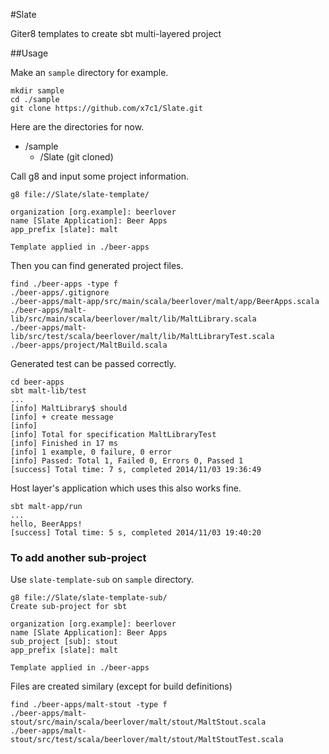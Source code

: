 #Slate

Giter8 templates to create sbt multi-layered project

##Usage

Make an `sample` directory for example.

```
mkdir sample
cd ./sample
git clone https://github.com/x7c1/Slate.git
```

Here are the directories for now.

* /sample
  * /Slate (git cloned)

Call g8 and input some project information.

```
g8 file://Slate/slate-template/

organization [org.example]: beerlover         
name [Slate Application]: Beer Apps       
app_prefix [slate]: malt

Template applied in ./beer-apps
```

Then you can find generated project files.

```
find ./beer-apps -type f
./beer-apps/.gitignore
./beer-apps/malt-app/src/main/scala/beerlover/malt/app/BeerApps.scala
./beer-apps/malt-lib/src/main/scala/beerlover/malt/lib/MaltLibrary.scala
./beer-apps/malt-lib/src/test/scala/beerlover/malt/lib/MaltLibraryTest.scala
./beer-apps/project/MaltBuild.scala
```

Generated test can be passed correctly.

```
cd beer-apps
sbt malt-lib/test
...
[info] MaltLibrary$ should
[info] + create message
[info] 
[info] Total for specification MaltLibraryTest
[info] Finished in 17 ms
[info] 1 example, 0 failure, 0 error
[info] Passed: Total 1, Failed 0, Errors 0, Passed 1
[success] Total time: 7 s, completed 2014/11/03 19:36:49
```

Host layer's application which uses this also works fine.

```
sbt malt-app/run
...
hello, BeerApps!
[success] Total time: 5 s, completed 2014/11/03 19:40:20
```

### To add another sub-project

Use `slate-template-sub` on `sample` directory.

```
g8 file://Slate/slate-template-sub/
Create sub-project for sbt

organization [org.example]: beerlover
name [Slate Application]: Beer Apps
sub_project [sub]: stout
app_prefix [slate]: malt

Template applied in ./beer-apps
```

Files are created similary (except for build definitions)

```
find ./beer-apps/malt-stout -type f
./beer-apps/malt-stout/src/main/scala/beerlover/malt/stout/MaltStout.scala
./beer-apps/malt-stout/src/test/scala/beerlover/malt/stout/MaltStoutTest.scala
```

